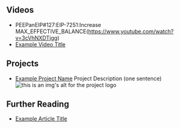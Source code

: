 ## Videos
- PEEPanEIP#127:EIP-7251:Increase MAX_EFFECTIVE_BALANCE(https://www.youtube.com/watch?v=3cVhNXDTjgg)
- [Example Video Title](https://www.youtube.com/watch?v=TDGq4aeevgY)

## Projects

- [Example Project Name](https://xxxx.xxx/xxxxx) Project Description (one sentence) ![this is an img's alt for the project logo](https://xxxx.xxx/project-logo.xxx)

## Further Reading

- [Example Article Title](https://xxxx.xxx/xxxxx)
